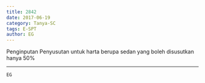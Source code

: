 ```yaml
---
title: 2842
date: 2017-06-19
category: Tanya-SC
tags: E-SPT
author: EG
---
```


Penginputan Penyusutan untuk harta berupa sedan yang boleh disusutkan hanya 50%

---



`EG`
